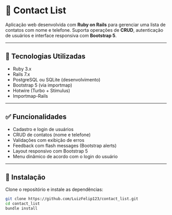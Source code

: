 # 📇 Contact List

Aplicação web desenvolvida com **Ruby on Rails** para gerenciar uma lista de contatos com nome e telefone. Suporta operações de **CRUD**, autenticação de usuários e interface responsiva com **Bootstrap 5**.

---

## 🚀 Tecnologias Utilizadas

- Ruby 3.x
- Rails 7.x
- PostgreSQL ou SQLite (desenvolvimento)
- Bootstrap 5 (via importmap)
- Hotwire (Turbo + Stimulus)
- Importmap-Rails

---

## ✅ Funcionalidades

- Cadastro e login de usuários
- CRUD de contatos (nome e telefone)
- Validações com exibição de erros
- Feedback com flash messages (Bootstrap alerts)
- Layout responsivo com Bootstrap 5
- Menu dinâmico de acordo com o login do usuário

---

## 🔧 Instalação

Clone o repositório e instale as dependências:

```bash
git clone https://github.com/LuizFelip123/contact_list.git
cd contact_list
bundle install

